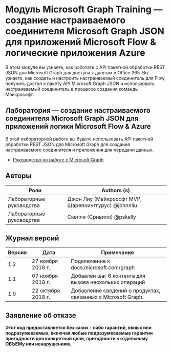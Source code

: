 # <a name="microsoft-graph-training-module---create-a-microsoft-graph-json-batch-custom-connector-for-microsoft-flow--azure-logic-apps"></a>Модуль Microsoft Graph Training — создание настраиваемого соединителя Microsoft Graph JSON для приложений Microsoft Flow & логические приложения Azure

В этом модуле вы узнаете, как работать с API пакетной обработки REST JSON для Microsoft Graph для доступа к данным в Office 365. Вы узнаете, как создать и настроить настраиваемый соединитель для Flow, получить доступ к пакету API Microsoft Graph JSON и использовать настраиваемый соединитель в процессе создания команды Майкрософт.

## <a name="lab---create-a-microsoft-graph-json-batch-custom-connector-for-microsoft-flow--azure-logic-apps"></a>Лаборатория — создание настраиваемого соединителя Microsoft Graph JSON для приложений логики Microsoft Flow & Azure

В этой лабораторной работе вы будете использовать API пакетной обработки REST JSON для Microsoft Graph для создания настраиваемого соединителя и приложения для передачи данных.

- [Руководство по работе с Microsoft Graph](https://docs.microsoft.com/graph/training/flow-tutorial)

## <a name="contributors"></a>Авторы

| Роли | Authors (s) |
| ------| ----------|
| Лабораторные руководства | Джон Лиу (Майкрософт MVP, Шарепоинтгурус) @johnnliu |
| Лабораторные руководства | Скелли (Сривилл) @pskelly |

## <a name="version-history"></a>Журнал версий

| Версия | Дата | Примечания |
| ------- | -----| -------- |
| 1.2 | 27 ноября 2018 г. | Подключение к docs.microsoft.com/graph |
| 1.1 | 07 ноября 2018 г. | Добавлен шаг 6 контента для вызова нескольких операций |
| 1.0 | 22 октября 2018 г. | Добавление сведений о продуктах, связанных с Microsoft Graph. |

## <a name="disclaimer"></a>Заявление об отказе

**Этот код предоставляется без каких *-* либо гарантий, явных или подразумеваемых, включая любые подразумеваемые гарантии пригодности для конкретной цели, пригодности к отдельному ОБЪЕМу или ненарушениям.**